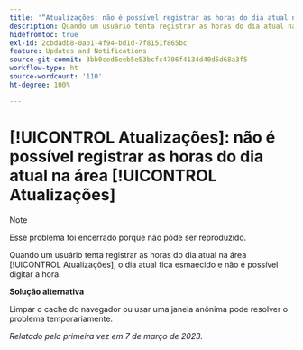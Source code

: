 ```yaml
---
title: '“Atualizações: não é possível registrar as horas do dia atual na área Atualizações”'
description: Quando um usuário tenta registrar as horas do dia atual na área Atualizações, o dia atual fica esmaecido e não é possível inserir nenhuma hora.
hidefromtoc: true
exl-id: 2cbdadb8-0ab1-4f94-bd1d-7f8151f865bc
feature: Updates and Notifications
source-git-commit: 3bb0ced6eeb5e53bcfc4706f4134d40d5d68a3f5
workflow-type: ht
source-wordcount: '110'
ht-degree: 100%

---
```


# [!UICONTROL Atualizações]: não é possível registrar as horas do dia atual na área [!UICONTROL Atualizações]

>[!NOTE]
>
>Esse problema foi encerrado porque não pôde ser reproduzido.

Quando um usuário tenta registrar as horas do dia atual na área [!UICONTROL Atualizações], o dia atual fica esmaecido e não é possível digitar a hora.

**Solução alternativa**

Limpar o cache do navegador ou usar uma janela anônima pode resolver o problema temporariamente.

_Relatado pela primeira vez em 7 de março de 2023._
